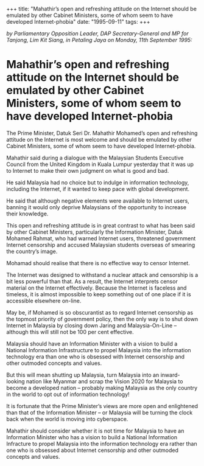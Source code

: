 +++ 
title: "Mahathir’s open and refreshing attitude on the Internet should be emulated by other Cabinet Ministers, some of whom seem to have developed Internet-phobia"
date: "1995-09-11"
tags:
+++

_by Parliamentary Opposition Leader, DAP Secretary-General and MP for Tanjong, Lim Kit Siang, in Petaling Jaya on Monday, 11th September 1995:_

# Mahathir’s open and refreshing attitude on the Internet should be emulated by other Cabinet Ministers, some of whom seem to have developed Internet-phobia

The Prime Minister, Datuk Seri Dr. Mahathir Mohamed’s open and refreshing attitude on the Internet is most welcome and should be emulated by other Cabinet Ministers, some of whom seem to have developed Internet-phobia.</u>

Mahathir said during a dialogue with the Malaysian Students Executive Council from the United Kingdom in Kuala Lumpur yesterday that it was up to Internet to make their own judgment on what is good and bad.

He said Malaysia had no choice but to indulge in information technology, including the Internet, if it wanted to keep pace with global development.

He said that although negative elements were available to Internet users, banning it would only deprive Malaysians of the opportunity to increase their knowledge.

This open and refreshing attitude is in great contrast to what has been said by other Cabinet Ministers, particularly the Information Minister, Datuk Mohamed Rahmat, who had warned Internet users, threatened government Internet censorship and accused Malaysian students overseas of smearing the country’s image.

Mohamad should realise that there is no effective way to censor Internet.

The Internet was designed to withstand a nuclear attack and censorship is a bit less powerful than that. As a result, the Internet interprets censor material on the Internet effectively. Because the Internet is faceless and timeless, it is almost impossible to keep something out of one place if it is accessible elsewhere on-line.

May be, if Mohamed is so obscurantist as to regard Internet censorship as the topmost priority of government policy, then the only way is to shut down Internet in Malaysia by closing down Jaring and Malaysia-On-Line – although this will still not be 100 per cent effective.

Malaysia should have an Information Minister with a vision to build a National Information Infrastructure to propel Malaysia into the information technology era than one who is obsessed with Internet censorship and other outmoded concepts and values.

But this will mean shutting up Malaysia, turn Malaysia into an inward-looking nation like Myanmar and scrap the Vision 2020 for Malaysia to become a developed nation – probably making Malaysia as the only country in the world to opt out of information technology!

It is fortunate that the Prime Minister’s views are more open and enlightened than that of the Information Minister – or Malaysia will be turning the clock back when the world is moving into cyberspace.

Mahathir should consider whether it is not time for Malaysia to have an Information Minister who has a vision to build a National Information Infracture to propel Malaysia into the information technology era rather than one who is obsessed about Internet censorship and other outmoded concepts and values.
 
